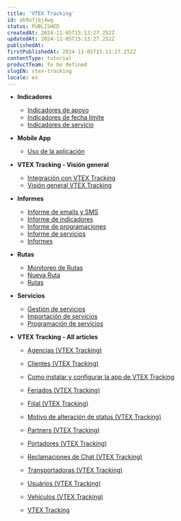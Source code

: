 ```yaml
---
title: 'VTEX Tracking'
id: ob9u7jbj4wg
status: PUBLISHED
createdAt: 2024-11-05T15:13:27.252Z
updatedAt: 2024-11-05T15:13:27.252Z
publishedAt: 
firstPublishedAt: 2024-11-05T15:13:27.252Z
contentType: tutorial
productTeam: To be defined
slugEN: vtex-tracking
locale: es
---
```


- **Indicadores**

  - [Indicadores de apoyo](es/docs/tutorial/indicadores-de-apoyo)
  - [Indicadores de fecha límite](es/docs/tutorial/indicadores-de-fecha-limite)
  - [Indicadores de servicio](es/docs/tutorial/indicadores-de-servicio)


- **Mobile App**

  - [Uso de la aplicación](es/docs/tutorial/tutorial-aplicacion-movil-de-tracking-vtex)


- **VTEX Tracking - Visión general**

  - [Integración con VTEX Tracking](es/docs/tutorial/integracion-con-vtex-tracking)
  - [Visión general VTEX Tracking](es/docs/tutorial/vision-general-vtex-tracking)


- **Informes**

  - [Informe de emails y SMS](es/docs/tutorial/informe-de-emails-y-sms)
  - [Informe de indicadores](es/docs/tutorial/informe-de-indicadores)
  - [Informe de programaciones](es/docs/tutorial/informe-de-programaciones)
  - [Informe de servicios](es/docs/tutorial/informe-de-servicios)
  - [Informes](es/docs/tutorial/informes)


- **Rutas**

  - [Monitoreo de Rutas](es/docs/tutorial/monitoreo-de-rutas)
  - [Nueva Ruta](es/docs/tutorial/nueva-ruta)
  - [Rutas](es/docs/tutorial/rutas)


- **Servicios**

  - [Gestión de servicios](es/docs/tutorial/gestion-de-servicios)
  - [Importación de servicios](es/docs/tutorial/importacion-de-servicios)
  - [Programación de servicios](es/docs/tutorial/programacion-de-servicios)


- **VTEX Tracking - All articles**

  - [Agencias (VTEX Tracking)](es/docs/tutorial/agencias-vtex-tracking)
  - [Clientes (VTEX Tracking)](es/docs/tutorial/clientes-vtex-tracking)
  - [Como instalar y configurar la app de VTEX Tracking](es/docs/tutorial/como-instalar-y-configurar-la-app-de-vtex-tracking-en-su-admin-vtex)
  - [Feriados (VTEX Tracking)](es/docs/tutorial/feriados-vtex-tracking)
  - [Filial (VTEX Tracking)](es/docs/tutorial/filial-vtex-tracking)
  - [Motivo de alteración de status (VTEX Tracking)](es/docs/tutorial/motivo-de-alteracion-de-status-vtex-tracking)
  - [Partners (VTEX Tracking)](es/docs/tutorial/partners-vtex-tracking)
  - [Portadores (VTEX Tracking)](es/docs/tutorial/portadores-vtex-tracking)
  - [Reclamaciones de Chat (VTEX Tracking)](es/docs/tutorial/reclamaciones-de-chat-vtex-tracking)
  - [Transportadoras (VTEX Tracking)](es/docs/tutorial/transportadoras-vtex-tracking)
  - [Usuários (VTEX Tracking)](es/docs/tutorial/usuarios-vtex-tracking)
  - [Vehículos (VTEX Tracking)](es/docs/tutorial/veiculos-vtex-tracking)


  - [VTEX Tracking](es/docs/tutorial/index-es-tutorial-vtex-tracking)

